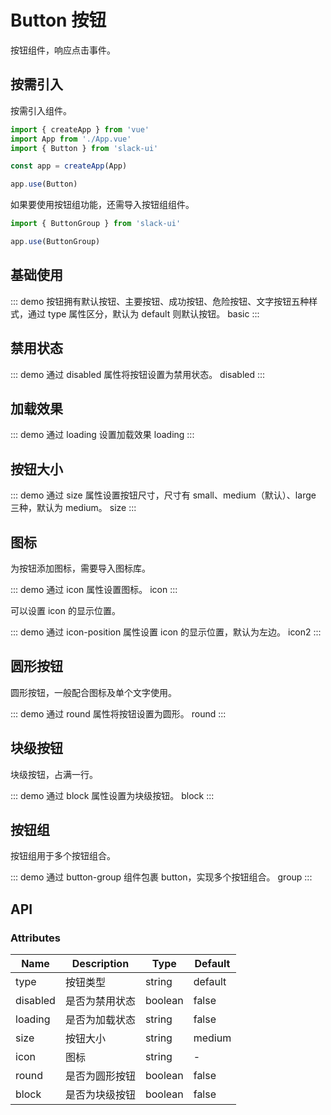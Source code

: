 # Button 按钮

按钮组件，响应点击事件。

## 按需引入

按需引入组件。

```js
import { createApp } from 'vue'
import App from './App.vue'
import { Button } from 'slack-ui'

const app = createApp(App)

app.use(Button)
```

如果要使用按钮组功能，还需导入按钮组组件。

```js
import { ButtonGroup } from 'slack-ui'

app.use(ButtonGroup)
```

## 基础使用

::: demo 按钮拥有默认按钮、主要按钮、成功按钮、危险按钮、文字按钮五种样式，通过 type 属性区分，默认为 default 则默认按钮。
basic
:::

## 禁用状态

::: demo 通过 disabled 属性将按钮设置为禁用状态。
disabled
:::

## 加载效果

::: demo 通过 loading 设置加载效果
loading
:::

## 按钮大小

::: demo 通过 size 属性设置按钮尺寸，尺寸有 small、medium（默认）、large 三种，默认为 medium。
size
:::

## 图标

为按钮添加图标，需要导入图标库。

::: demo 通过 icon 属性设置图标。
icon
:::

可以设置 icon 的显示位置。

::: demo 通过 icon-position 属性设置 icon 的显示位置，默认为左边。
icon2
:::

## 圆形按钮

圆形按钮，一般配合图标及单个文字使用。

::: demo 通过 round 属性将按钮设置为圆形。
round
:::

## 块级按钮

块级按钮，占满一行。

::: demo 通过 block 属性设置为块级按钮。
block
:::

## 按钮组

按钮组用于多个按钮组合。

::: demo 通过 button-group 组件包裹 button，实现多个按钮组合。
group
:::

## API

### Attributes

| Name | Description | Type | Default |
| ---- | ----------- | ---- | ------- |
| type | 按钮类型 | string | default |
| disabled | 是否为禁用状态 | boolean | false |
| loading | 是否为加载状态 | string | false |
| size | 按钮大小 | string | medium |
| icon | 图标 | string | - |
| round | 是否为圆形按钮 | boolean | false |
| block | 是否为块级按钮 | boolean | false |
